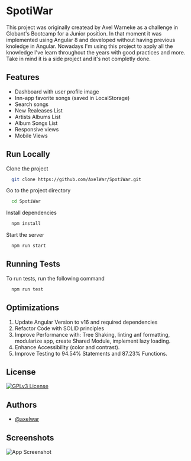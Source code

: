 # SpotiWar

This project was originally createad by Axel Warneke as a challenge in Globant's Bootcamp for a Junior position.
In that moment it was implemented using Angular 8 and developed without having previous knoledge in Angular.
Nowadays I'm using this project to apply all the knowledge I've learn throughout the years with good practices and more.
Take in mind it is a side project and it's not completly done.


## Features

- Dashboard with user profile image
- Inn-app favorite songs (saved in LocalStorage)
- Search songs
- New Realeases List
- Artists Albums List
- Album Songs List
- Responsive views
- Mobile Views


## Run Locally

Clone the project

```bash
  git clone https://github.com/AxelWar/SpotiWar.git
```

Go to the project directory

```bash
  cd SpotiWar
```

Install dependencies

```bash
  npm install
```

Start the server

```bash
  npm run start
```


## Running Tests

To run tests, run the following command

```bash
  npm run test
```


## Optimizations

1. Update Angular Version to v16 and required dependencies
2. Refactor Code with SOLID principles
3. Improve Performance with: Tree Shaking, linting anf formatting, modularize app, create Shared Module, implement lazy loading.
4. Enhance Accessibility (color and contrast).
5. Improve Testing to 94.54% Statements and 87.23% Functions.
## License
[![GPLv3 License](https://img.shields.io/badge/License-GPL%20v3-yellow.svg)](https://opensource.org/licenses/)

## Authors

- [@axelwar](https://www.github.com/axelwar)


## Screenshots

![App Screenshot](https://via.placeholder.com/468x300?text=App+Screenshot+Here)

